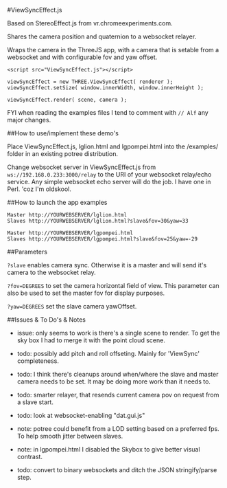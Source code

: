 #ViewSyncEffect.js 

Based on StereoEffect.js from vr.chromeexperiments.com.

Shares the camera position and quaternion to a websocket relayer.

Wraps the camera in the ThreeJS app, with a camera that is setable from a websocket and with configurable fov and yaw offset.

`<script src="ViewSyncEffect.js"></script>` 

`viewSyncEffect = new THREE.ViewSyncEffect( renderer );
viewSyncEffect.setSize( window.innerWidth, window.innerHeight );`

`viewSyncEffect.render( scene, camera );`

FYI when reading the examples files I tend to comment with `// Alf` any major changes.

##How to use/implement these demo's

Place ViewSyncEffect.js, lglion.html and lgpompei.html into the /examples/ folder in an existing potree distribution.

Change websocket server in ViewSyncEffect.js from `ws://192.168.0.233:3000/relay` to the URI of your websocket relay/echo service.
Any simple websocket echo server will do the job. I have one in Perl. 'coz I'm oldskool.

##How to launch the app examples

```
Master http://YOURWEBSERVER/lglion.html
Slaves http://YOURWEBSERVER/lglion.html?slave&fov=30&yaw=33

Master http://YOURWEBSERVER/lgpompei.html
Slaves http://YOURWEBSERVER/lgpompei.html?slave&fov=25&yaw=-29
```

##Parameters

`?slave` enables camera sync. Otherwise it is a master and will send it's camera to the websocket relay.

`?fov=DEGREES` to set the camera horizontal field of view. This parameter can also be used to set the master fov for display purposes.

`?yaw=DEGREES` set the slave camera yawOffset.

##Issues & To Do's & Notes

* issue: only seems to work is there's a single scene to render. To get the sky box I had to merge it with the point cloud scene.

* todo: possibly add pitch and roll offseting. Mainly for 'ViewSync' completeness.

* todo: I think there's cleanups around when/where the slave and master camera needs to be set. It may be doing more work than it needs to.

* todo: smarter relayer, that resends current camera pov on request from a slave start.

* todo: look at websocket-enabling "dat.gui.js"

* note: potree could benefit from a LOD setting based on a preferred fps. To help smooth jitter between slaves.

* note: in lgpompei.html I disabled the Skybox to give better visual contrast.

* todo: convert to binary websockets and ditch the JSON stringify/parse step.
